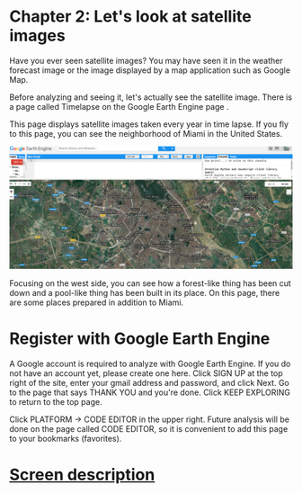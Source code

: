 # Chapter 2: Let's look at satellite images
Have you ever seen satellite images? You may have seen it in the weather forecast image or the image displayed by a map application such as Google Map.

Before analyzing and seeing it, let's actually see the satellite image. There is a page called Timelapse on the Google Earth Engine page .

This page displays satellite images taken every year in time lapse. If you fly to this page, you can see the neighborhood of Miami in the United States.

![Figure 1](https://github.com/faalkao/GEE/blob/master/chapter_2_Satellite_image/pictures/c21.png)

Focusing on the west side, you can see how a forest-like thing has been cut down and a pool-like thing has been built in its place. On this page, there are some places prepared in addition to Miami.

# Register with Google Earth Engine
A Google account is required to analyze with Google Earth Engine. If you do not have an account yet, please create one here. Click SIGN UP at the top right of the site, enter your gmail address and password, and click Next. Go to the page that says THANK YOU and you're done. Click KEEP EXPLORING to return to the top page.

Click PLATFORM → CODE EDITOR in the upper right. Future analysis will be done on the page called CODE EDITOR, so it is convenient to add this page to your bookmarks (favorites).

# [Screen description](https://earthengine.google.com/platform/)

